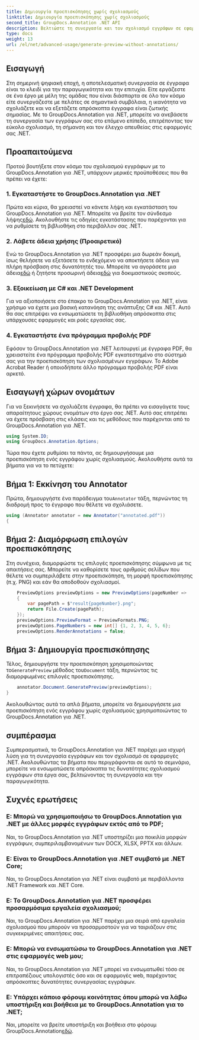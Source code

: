 ```yaml
---
title: Δημιουργία προεπισκόπησης χωρίς σχολιασμούς
linktitle: Δημιουργία προεπισκόπησης χωρίς σχολιασμούς
second_title: GroupDocs.Annotation .NET API
description: Βελτιώστε τη συνεργασία και τον σχολιασμό εγγράφων σε εφαρμογές .NET χρησιμοποιώντας το GroupDocs.Annotation για .NET. Σημειώστε εύκολα, σημειώστε και ελέγξτε έγγραφα με αυτήν την ισχυρή βιβλιοθήκη.
type: docs
weight: 13
url: /el/net/advanced-usage/generate-preview-without-annotations/
---
```

## Εισαγωγή
Στη σημερινή ψηφιακή εποχή, η αποτελεσματική συνεργασία σε έγγραφα είναι το κλειδί για την παραγωγικότητα και την επιτυχία. Είτε εργάζεστε σε ένα έργο με μέλη της ομάδας που είναι διάσπαρτα σε όλο τον κόσμο είτε συνεργάζεστε με πελάτες σε σημαντικά συμβόλαια, η ικανότητα να σχολιάζετε και να εξετάζετε απρόσκοπτα έγγραφα είναι ζωτικής σημασίας. Με το GroupDocs.Annotation για .NET, μπορείτε να ανεβάσετε τη συνεργασία των εγγράφων σας στο επόμενο επίπεδο, επιτρέποντας τον εύκολο σχολιασμό, τη σήμανση και τον έλεγχο απευθείας στις εφαρμογές σας .NET.
## Προαπαιτούμενα
Προτού βουτήξετε στον κόσμο του σχολιασμού εγγράφων με το GroupDocs.Annotation για .NET, υπάρχουν μερικές προϋποθέσεις που θα πρέπει να έχετε:
### 1. Εγκαταστήστε το GroupDocs.Annotation για .NET
 Πρώτα και κύρια, θα χρειαστεί να κάνετε λήψη και εγκατάσταση του GroupDocs.Annotation για .NET. Μπορείτε να βρείτε τον σύνδεσμο λήψης[εδώ](https://releases.groupdocs.com/annotation/net/). Ακολουθήστε τις οδηγίες εγκατάστασης που παρέχονται για να ρυθμίσετε τη βιβλιοθήκη στο περιβάλλον σας .NET.
### 2. Λάβετε άδεια χρήσης (Προαιρετικό)
Ενώ το GroupDocs.Annotation για .NET προσφέρει μια δωρεάν δοκιμή, ίσως θελήσετε να εξετάσετε το ενδεχόμενο να αποκτήσετε άδεια για πλήρη πρόσβαση στις δυνατότητές του. Μπορείτε να αγοράσετε μια άδεια[εδώ](https://purchase.groupdocs.com/buy) ή ζητήστε προσωρινή άδεια[εδώ](https://purchase.groupdocs.com/temporary-license/) για δοκιμαστικούς σκοπούς.
### 3. Εξοικείωση με C# και .NET Development
Για να αξιοποιήσετε στο έπακρο το GroupDocs.Annotation για .NET, είναι χρήσιμο να έχετε μια βασική κατανόηση της ανάπτυξης C# και .NET. Αυτό θα σας επιτρέψει να ενσωματώσετε τη βιβλιοθήκη απρόσκοπτα στις υπάρχουσες εφαρμογές και ροές εργασίας σας.
### 4. Εγκαταστήστε ένα πρόγραμμα προβολής PDF
Εφόσον το GroupDocs.Annotation για .NET λειτουργεί με έγγραφα PDF, θα χρειαστείτε ένα πρόγραμμα προβολής PDF εγκατεστημένο στο σύστημά σας για την προεπισκόπηση των σχολιασμένων εγγράφων. Το Adobe Acrobat Reader ή οποιοδήποτε άλλο πρόγραμμα προβολής PDF είναι αρκετό.

## Εισαγωγή χώρων ονομάτων
Για να ξεκινήσετε να σχολιάζετε έγγραφα, θα πρέπει να εισαγάγετε τους απαραίτητους χώρους ονομάτων στο έργο σας .NET. Αυτό σας επιτρέπει να έχετε πρόσβαση στις κλάσεις και τις μεθόδους που παρέχονται από το GroupDocs.Annotation για .NET.

```csharp
using System.IO;
using GroupDocs.Annotation.Options;
```

Τώρα που έχετε ρυθμίσει τα πάντα, ας δημιουργήσουμε μια προεπισκόπηση ενός εγγράφου χωρίς σχολιασμούς. Ακολουθήστε αυτά τα βήματα για να το πετύχετε:
## Βήμα 1: Εκκίνηση του Annotator
 Πρώτα, δημιουργήστε ένα παράδειγμα του`Annotator` τάξη, περνώντας τη διαδρομή προς το έγγραφο που θέλετε να σχολιάσετε.
```csharp
using (Annotator annotator = new Annotator("annotated.pdf"))
{
```
## Βήμα 2: Διαμόρφωση επιλογών προεπισκόπησης
Στη συνέχεια, διαμορφώστε τις επιλογές προεπισκόπησης σύμφωνα με τις απαιτήσεις σας. Μπορείτε να καθορίσετε τους αριθμούς σελίδων που θέλετε να συμπεριλάβετε στην προεπισκόπηση, τη μορφή προεπισκόπησης (π.χ. PNG) και εάν θα αποδοθούν σχολιασμοί.
```csharp
    PreviewOptions previewOptions = new PreviewOptions(pageNumber =>
    {
        var pagePath = $"result{pageNumber}.png";
        return File.Create(pagePath);
    });
    previewOptions.PreviewFormat = PreviewFormats.PNG;
    previewOptions.PageNumbers = new int[] {1, 2, 3, 4, 5, 6};
    previewOptions.RenderAnnotations = false;
```
## Βήμα 3: Δημιουργία προεπισκόπησης
 Τέλος, δημιουργήστε την προεπισκόπηση χρησιμοποιώντας το`GeneratePreview` μέθοδος του`Document` τάξη, περνώντας τις διαμορφωμένες επιλογές προεπισκόπησης.
```csharp
    annotator.Document.GeneratePreview(previewOptions);
}
```
Ακολουθώντας αυτά τα απλά βήματα, μπορείτε να δημιουργήσετε μια προεπισκόπηση ενός εγγράφου χωρίς σχολιασμούς χρησιμοποιώντας το GroupDocs.Annotation για .NET.

## συμπέρασμα
Συμπερασματικά, το GroupDocs.Annotation για .NET παρέχει μια ισχυρή λύση για τη συνεργασία εγγράφων και τον σχολιασμό σε εφαρμογές .NET. Ακολουθώντας τα βήματα που περιγράφονται σε αυτό το σεμινάριο, μπορείτε να ενσωματώσετε απρόσκοπτα τις δυνατότητες σχολιασμού εγγράφων στα έργα σας, βελτιώνοντας τη συνεργασία και την παραγωγικότητα.
## Συχνές ερωτήσεις
### Ε: Μπορώ να χρησιμοποιήσω το GroupDocs.Annotation για .NET με άλλες μορφές εγγράφων εκτός από το PDF;
Ναι, το GroupDocs.Annotation για .NET υποστηρίζει μια ποικιλία μορφών εγγράφων, συμπεριλαμβανομένων των DOCX, XLSX, PPTX και άλλων.
### Ε: Είναι το GroupDocs.Annotation για .NET συμβατό με .NET Core;
Ναι, το GroupDocs.Annotation για .NET είναι συμβατό με περιβάλλοντα .NET Framework και .NET Core.
### Ε: Το GroupDocs.Annotation για .NET προσφέρει προσαρμόσιμα εργαλεία σχολιασμού;
Ναι, το GroupDocs.Annotation για .NET παρέχει μια σειρά από εργαλεία σχολιασμού που μπορούν να προσαρμοστούν για να ταιριάζουν στις συγκεκριμένες απαιτήσεις σας.
### Ε: Μπορώ να ενσωματώσω το GroupDocs.Annotation για .NET στις εφαρμογές web μου;
Ναι, το GroupDocs.Annotation για .NET μπορεί να ενσωματωθεί τόσο σε επιτραπέζιους υπολογιστές όσο και σε εφαρμογές web, παρέχοντας απρόσκοπτες δυνατότητες συνεργασίας εγγράφων.
### Ε: Υπάρχει κάποιο φόρουμ κοινότητας όπου μπορώ να λάβω υποστήριξη και βοήθεια με το GroupDocs.Annotation για το .NET;
 Ναι, μπορείτε να βρείτε υποστήριξη και βοήθεια στο φόρουμ GroupDocs.Annotation[εδώ](https://forum.groupdocs.com/c/annotation/10).